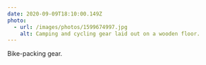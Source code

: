 ```yaml
---
date: 2020-09-09T18:10:00.149Z
photo:
  - url: /images/photos/1599674997.jpg
    alt: Camping and cycling gear laid out on a wooden floor.
---
```

Bike-packing gear.
